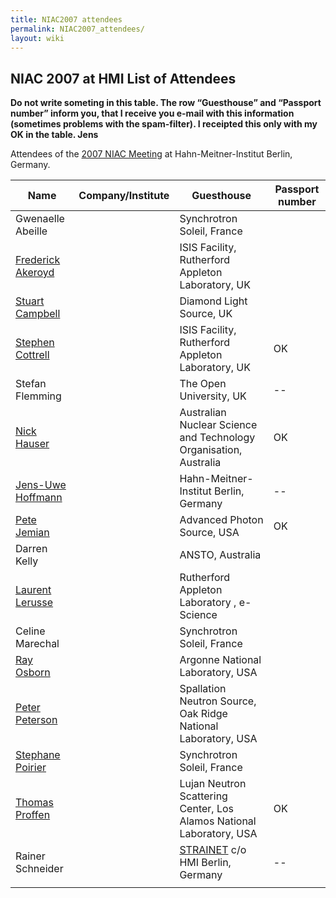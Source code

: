 ```yaml
---
title: NIAC2007 attendees
permalink: NIAC2007_attendees/
layout: wiki
---
```


NIAC 2007 at HMI List of Attendees
----------------------------------

**Do not write someting in this table. The row “Guesthouse” and
“Passport number” inform you, that I receive you e-mail with this
information (sometimes problems with the spam-filter). I receipted this
only with my OK in the table. Jens**

Attendees of the [2007 NIAC Meeting](NIAC2007 "wikilink") at
Hahn-Meitner-Institut Berlin, Germany.

| Name                                                      | Company/Institute                                                      | Guesthouse | Passport number |
|-----------------------------------------------------------|------------------------------------------------------------------------|------------|-----------------|
| Gwenaelle Abeille                                         | | Synchrotron Soleil, France                                           |            |                 |
| [Frederick Akeroyd](User%3AFreddie_Akeroyd "wikilink")    | | ISIS Facility, Rutherford Appleton Laboratory, UK                    |            |                 |
| [Stuart Campbell](User%3AStuart_Campbell "wikilink")      | | Diamond Light Source, UK                                             |            |                 |
| [Stephen Cottrell](User%3ASteve_Cottrell "wikilink")      | | ISIS Facility, Rutherford Appleton Laboratory, UK                    | OK         | OK              |
| Stefan Flemming                                           | | The Open University, UK                                              | --         | --              |
| [Nick Hauser](User%3Anick "wikilink")                     | | Australian Nuclear Science and Technology Organisation, Australia    | OK         | OK              |
| [ Jens-Uwe Hoffmann](User%3AJens-Uwe_Hoffmann "wikilink") | | Hahn-Meitner-Institut Berlin, Germany                                | --         | --              |
| [Pete Jemian](User%3APete_Jemian "wikilink")              | | Advanced Photon Source, USA                                          | OK         | OK              |
| Darren Kelly                                              | | ANSTO, Australia                                                     |            |                 |
| [Laurent Lerusse](User%3AL.lerusse "wikilink")            | | Rutherford Appleton Laboratory , e-Science                           |            |                 |
| Celine Marechal                                           | | Synchrotron Soleil, France                                           |            |                 |
| [Ray Osborn](User%3ARay_Osborn "wikilink")                | | Argonne National Laboratory, USA                                     |            |                 |
| [Peter Peterson](User%3APeter_Peterson "wikilink")        | | Spallation Neutron Source, Oak Ridge National Laboratory, USA        |            | OK              |
| [Stephane Poirier](User%3AStephane_Poirier "wikilink")    | | Synchrotron Soleil, France                                           |            |                 |
| [Thomas Proffen](User%3AThomas_Proffen "wikilink")        | | Lujan Neutron Scattering Center, Los Alamos National Laboratory, USA | OK         |                 |
| Rainer Schneider                                          | | [STRAINET](http://www.strainet.org) c/o HMI Berlin, Germany          | --         | --              |
||


